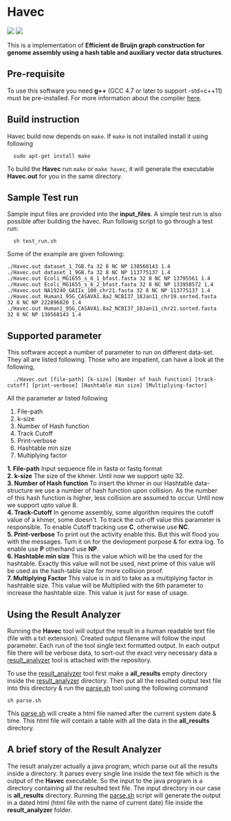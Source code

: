 # Havec
<img src='https://travis-ci.org/ratulSharker/Havec.svg?branch=master'> <img src='https://img.shields.io/badge/g++-4.7+-orange.svg'>


This is a implementation of <b>
Efficient de Bruijn graph construction for genome assembly using a hash table and auxiliary vector data structures</b>. 

## Pre-requisite
To use this software you need <b>g++</b> (GCC 4.7 or later to support -std=c++11) must be pre-installed. For more information about the compiler [here](https://gcc.gnu.org/projects/cxx0x.html).

## Build instruction
Havec build now depends on `make`. If `make` is not installed install it using following

```shell
  sudo apt-get install make
```

To build the **Havec** run `make` or `make havec`, it will generate the executable <b>Havec.out</b> for you in the same directory.

## Sample Test run

Sample input files are provided into the **input_files**. A simple test run is also possible after building the havec. Run followig script to go through a test run:

```shell
  sh test_run.sh
```

Some of the example are given following:

```shell
./Havec.out dataset_1_7GB.fa 32 8 NC NP 138568143 1.4
./Havec.out dataset_1_9GB.fa 32 8 NC NP 113775137 1.4
./Havec.out Ecoli_MG1655_s_6_1_bfast.fasta 32 8 NC NP 13795561 1.4
./Havec.out Ecoli_MG1655_s_6_2_bfast.fasta 32 8 NC NP 133958572 1.4
./Havec.out NA19240_GAIIx_100_chr21.fasta 32 8 NC NP 113775137 1.4
./Havec.out Human1_95G_CASAVA1.8a2_NCBI37_18Jan11_chr19.sorted.fasta 32 8 NC NP 222896820 1.4
./Havec.out Human1_95G_CASAVA1.8a2_NCBI37_18Jan11_chr21.sorted.fasta 32 8 NC NP 138568143 1.4
```


## Supported parameter
This software accept a number of parameter to run on different data-set. They all are listed following. Those who are impatient, can have a look at the following,

```
  ./Havec.out [file-path] [k-size] [Number of hash function] [track-cutoff] [print-verbose] [Hashtable min size] [Multiplying-factor]
```

All the parameter ar listed following
  1. File-path
  2. k-size
  3. Number of Hash function
  4. Track Cutoff
  5. Print-verbose
  6. Hashtable min size
  7. Multiplying factor

**1. File-path** Input sequence file in fasta or fastq format <br/>
**2. k-size**   The size of the khmer. Until now we support upto 32.<br/>
**3. Number of Hash function** To insert the khmer in our Hashtable data-structure we use a number of hash function upon collision. As the number of this hash function is higher, less collision are assumed to occur. Until now we support upto value 8.<br/>
**4. Track-Cutoff** In genome assembly, some algorithm requires the cutoff value of a khmer, some doesn't. To track the cut-off value this parameter is responsible. To enable Cutoff tracking use **C**, otherwise use **NC**.<br/>
**5. Print-verbose** To print out the activity enable this. But this will flood you with the messages. Turn it on for the devlopment purpose & for extra log. To enable use **P** otherhand use **NP**.<br/>
**6. Hashtable min size** This is the value which will be the used for the hashtable. Exactly this value will not be used, next prime of this value will be used as the hash-table size for more collision proof.<br/>
**7. Multiplying Factor** This value is in aid to take as a multiplying factor in hashtable size. This value will be Multiplied with the 6th parameter to increase the hashtable size. This value is just for ease of usage.


## Using the Result Analyzer

Running the <b>Havec</b> tool will output the result in a human readable text file (file with a txt extension). Created output filename will follow the input parameter. Each run of the tool single text formatted output. In each output file there will be verbose data, to sort-out the exact very necessary data a [result_analyzer](https://github.com/ratulSharker/Havec/tree/master/result_analyzer) tool is attached with the repository.

To use the [result_analyzer](https://github.com/ratulSharker/Havec/tree/master/result_analyzer) tool first make a <b>all_results</b> empty directory inside the [result_analyzer](https://github.com/ratulSharker/Havec/tree/master/result_analyzer) directory. Then put all the resulted output text file into this directory & run the [parse.sh](https://github.com/ratulSharker/Havec/blob/master/result_analyzer/parse.sh) tool using the following command

```shell
sh parse.sh
```

This [parse.sh](https://github.com/ratulSharker/Havec/blob/master/result_analyzer/parse.sh) will create a html file named after the current system date & time. This html file will contain a table with all the data in the <b>all_results</b> directory.

## A brief story of the Result Analyzer

The result analyzer actually a java program, which parse out all the results inside a directory. It parses every single line inside the text file which is the output of the <b>Havec</b> executable. So the input to the java program is a directory containing all the resulted text file. The input directory in our case is <b>all_results</b> directory. 
Running  the [parse.sh](https://github.com/ratulSharker/Havec/blob/master/result_analyzer/parse.sh) script will generate the output in a dated html (html file with the name of current date) file inside the **result_analyzer** folder.
